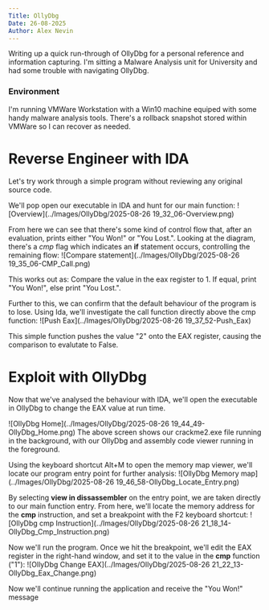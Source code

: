```yaml
---
Title: OllyDbg
Date: 26-08-2025
Author: Alex Nevin
---
```


Writing up a quick run-through of OllyDbg for a personal reference and information capturing. 
I'm sitting a Malware Analysis unit for University and had some trouble with navigating OllyDbg. 

### Environment
I'm running VMWare Workstation with a Win10 machine equiped with some handy malware analysis tools.
There's a rollback snapshot stored within VMWare so I can recover as needed. 

# Reverse Engineer with IDA
Let's try work through a simple program without reviewing any original source code.

We'll pop open our executable in IDA and hunt for our main function:
![Overview](../Images/OllyDbg/2025-08-26 19_32_06-Overview.png) 

From here we can see that there's some kind of control flow that, after an evaluation, prints either "You Won!" or "You Lost.".
Looking at the diagram, there's a *cmp* flag which indicates an **if** statement occurs, controlling the remaining flow:
![Compare statement](../Images/OllyDbg/2025-08-26 19_35_06-CMP_Call.png)

This works out as: Compare the value in the eax register to 1. If equal, print "You Won!", else print "You Lost.".

Further to this, we can confirm that the default behaviour of the program is to lose. Using Ida, we'll investigate the call function directly above the cmp function:
![Push Eax](../Images/OllyDbg/2025-08-26 19_37_52-Push_Eax)

This simple function pushes the value "2" onto the EAX register, causing the comparison to evalutate to False.

# Exploit with OllyDbg 
Now that we've analysed the behaviour with IDA, we'll open the executable in OllyDbg to change the EAX value at run time.

![OllyDbg Home](../Images/OllyDbg/2025-08-26 19_44_49-OllyDbg_Home.png)
The above screen shows our crackme2.exe file running in the background, with our OllyDbg and assembly code viewer running in the foreground.


Using the keyboard shortcut Alt+M to open the memory map viewer, we'll locate our program entry point for further analysis:
![OllyDbg Memory map](../Images/OllyDbg/2025-08-26 19_46_58-OllyDbg_Locate_Entry.png)

By selecting **view in dissassembler** on the entry point, we are taken directly to our main function entry.
From here, we'll locate the memory address for the **cmp** instruction, and set a breakpoint with the F2 keyboard shortcut:
![OllyDbg cmp Instruction](../Images/OllyDbg/2025-08-26 21_18_14-OllyDbg_Cmp_Instruction.png)

Now we'll run the program. Once we hit the breakpoint, we'll edit the EAX register in the right-hand window, and set it to the value in the **cmp** function ("1"):
![OllyDbg Change EAX](../Images/OllyDbg/2025-08-26 21_22_13-OllyDbg_Eax_Change.png)

Now we'll continue running the application and receive the "You Won!" message 
